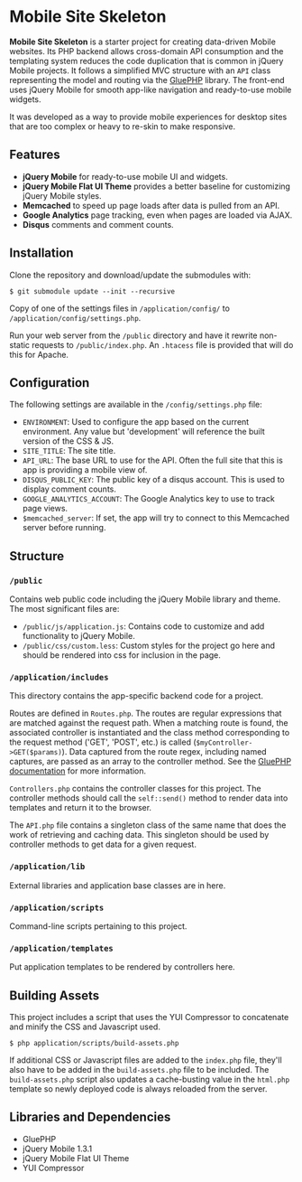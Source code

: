 Mobile Site Skeleton
====================

**Mobile Site Skeleton** is a starter project for creating data-driven Mobile
websites. Its PHP backend allows cross-domain API consumption and the
templating system reduces the code duplication that is common in jQuery Mobile
projects.  It follows a simplified MVC structure with an `API` class
representing the model and routing via the [GluePHP](http://gluephp.com/)
library. The front-end uses jQuery Mobile for smooth app-like navigation and
ready-to-use mobile widgets.

It was developed as a way to provide mobile experiences for desktop sites that
are too complex or heavy to re-skin to make responsive.

## Features

- **jQuery Mobile** for ready-to-use mobile UI and widgets.
- **jQuery Mobile Flat UI Theme** provides a better baseline for customizing jQuery Mobile styles.
- **Memcached** to speed up page loads after data is pulled from an API.
- **Google Analytics** page tracking, even when pages are loaded via AJAX.
- **Disqus** comments and comment counts.


## Installation

Clone the repository and download/update the submodules with:

    $ git submodule update --init --recursive

Copy of one of the settings files in `/application/config/` to
`/application/config/settings.php`.

Run your web server from the `/public` directory and have it rewrite non-static
requests to `/public/index.php`.  An `.htacess` file is provided that will do
this for Apache.


## Configuration

The following settings are available in the `/config/settings.php` file:

- `ENVIRONMENT`: Used to configure the app based on the current environment.
  Any value but 'development' will reference the built version of the CSS & JS.
- `SITE_TITLE`: The site title.
- `API_URL`: The base URL to use for the API.  Often the full site that this is
  app is providing a mobile view of.
- `DISQUS_PUBLIC_KEY`: The public key of a disqus account.  This is used to
  display comment counts.
- `GOOGLE_ANALYTICS_ACCOUNT`: The Google Analytics key to use to track page
  views.
- `$memcached_server`: If set, the app will try to connect to this Memcached
  server before running.


## Structure

### `/public`

Contains web public code including the jQuery Mobile library and theme.  The
most significant files are:

- `/public/js/application.js`: Contains code to customize and add functionality
  to jQuery Mobile.
- `/public/css/custom.less`: Custom styles for the project go here and should
  be rendered into css for inclusion in the page.

### `/application/includes`

This directory contains the app-specific backend code for a project.

Routes are defined in `Routes.php`.  The routes are regular expressions that
are matched against the request path.  When a matching route is found, the
associated controller is instantiated and the class method corresponding to the
request method ('GET', 'POST', etc.) is called (`$myController->GET($params)`).
Data captured from the route regex, including named captures, are passed as an
array to the controller method. See the [GluePHP
documentation](http://gluephp.com/documentation.html) for more information.

`Controllers.php` contains the controller classes for this project.  The
controller methods should call the `self::send()` method to render data into
templates and return it to the browser.

The `API.php` file contains a singleton class of the same name that does the
work of retrieving and caching data.  This singleton should be used by
controller methods to get data for a given request.

### `/application/lib`

External libraries and application base classes are in here.

### `/application/scripts`

Command-line scripts pertaining to this project.

### `/application/templates`

Put application templates to be rendered by controllers here.


## Building Assets

This project includes a script that uses the YUI Compressor to concatenate and
minify the CSS and Javascript used.

    $ php application/scripts/build-assets.php

If additional CSS or Javascript files are added to the `index.php` file,
they'll also have to be added in the `build-assets.php` file to be included.
The `build-assets.php` script also updates a cache-busting value in the
`html.php` template so newly deployed code is always reloaded from the server.


## Libraries and Dependencies

- GluePHP
- jQuery Mobile 1.3.1
- jQuery Mobile Flat UI Theme
- YUI Compressor
